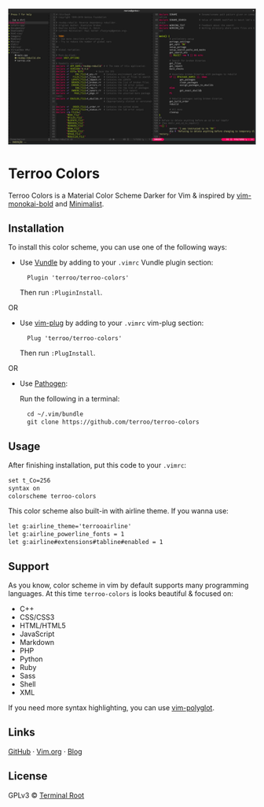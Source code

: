 <p align="center">
    <img src="terroo-colors-min.jpg" alt="Terroo Colors on HTML">
</p>

# Terroo Colors
Terroo Colors is a Material Color Scheme Darker for Vim & inspired by [vim-monokai-bold](https://github.com/Mcmartelle/vim-monokai-bold) and [Minimalist](https://github.com/dikiaap/minimalist).

## Installation

To install this color scheme, you can use one of the following ways:

- Use [Vundle](https://github.com/VundleVim/Vundle.vim#quick-start) by adding
to your `.vimrc` Vundle plugin section:

        Plugin 'terroo/terroo-colors'

    Then run `:PluginInstall`.

OR

- Use [vim-plug](https://github.com/junegunn/vim-plug#installation) by adding
to your `.vimrc` vim-plug section:

        Plug 'terroo/terroo-colors'

    Then run `:PlugInstall`.

OR

- Use [Pathogen](https://github.com/tpope/vim-pathogen#installation):

    Run the following in a terminal:

        cd ~/.vim/bundle
        git clone https://github.com/terroo/terroo-colors

## Usage

After finishing installation, put this code to your `.vimrc`:

```viml
set t_Co=256
syntax on
colorscheme terroo-colors
```

This color scheme also built-in with airline theme. If you wanna use:

```viml
let g:airline_theme='terrooairline'
let g:airline_powerline_fonts = 1
let g:airline#extensions#tabline#enabled = 1
```

## Support

As you know, color scheme in vim by default supports many programming languages.
At this time `terroo-colors` is looks beautiful & focused on:

* C++
* CSS/CSS3
* HTML/HTML5
* JavaScript
* Markdown
* PHP
* Python
* Ruby
* Sass
* Shell
* XML

If you need more syntax highlighting, you can use
[vim-polyglot](https://github.com/sheerun/vim-polyglot).

## Links

[GitHub](https://github.com/terroo/terroo-colors) ·
[Vim.org](https://www.vim.org/) ·
[Blog](https://en.terminalroot.com.br/)

## License

GPLv3 © [Terminal Root](https://terminalroot.com.br/)
